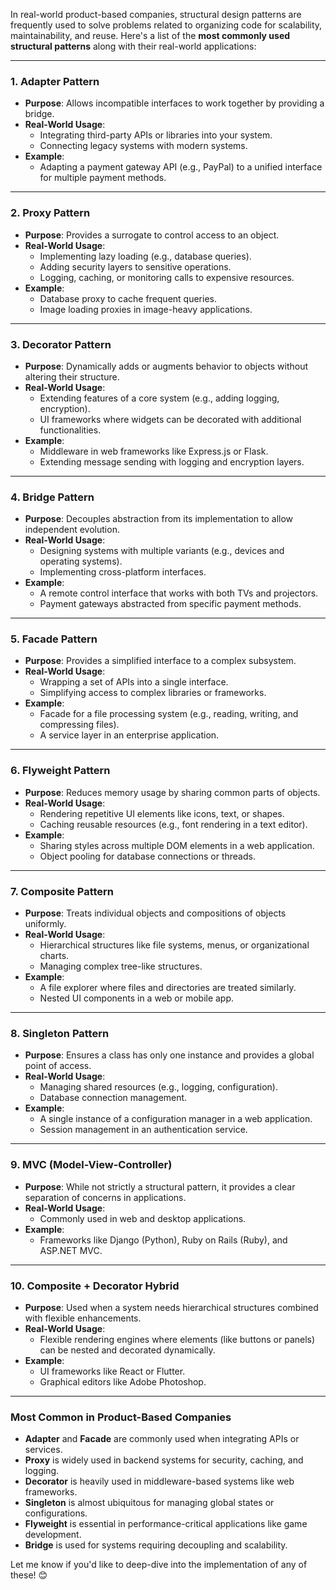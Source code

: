 In real-world product-based companies, structural design patterns are frequently used to solve problems related to organizing code for scalability, maintainability, and reuse. Here's a list of the **most commonly used structural patterns** along with their real-world applications:

---

### **1. Adapter Pattern**
- **Purpose**: Allows incompatible interfaces to work together by providing a bridge.
- **Real-World Usage**:
    - Integrating third-party APIs or libraries into your system.
    - Connecting legacy systems with modern systems.
- **Example**:
    - Adapting a payment gateway API (e.g., PayPal) to a unified interface for multiple payment methods.

---

### **2. Proxy Pattern**
- **Purpose**: Provides a surrogate to control access to an object.
- **Real-World Usage**:
    - Implementing lazy loading (e.g., database queries).
    - Adding security layers to sensitive operations.
    - Logging, caching, or monitoring calls to expensive resources.
- **Example**:
    - Database proxy to cache frequent queries.
    - Image loading proxies in image-heavy applications.

---

### **3. Decorator Pattern**
- **Purpose**: Dynamically adds or augments behavior to objects without altering their structure.
- **Real-World Usage**:
    - Extending features of a core system (e.g., adding logging, encryption).
    - UI frameworks where widgets can be decorated with additional functionalities.
- **Example**:
    - Middleware in web frameworks like Express.js or Flask.
    - Extending message sending with logging and encryption layers.

---

### **4. Bridge Pattern**
- **Purpose**: Decouples abstraction from its implementation to allow independent evolution.
- **Real-World Usage**:
    - Designing systems with multiple variants (e.g., devices and operating systems).
    - Implementing cross-platform interfaces.
- **Example**:
    - A remote control interface that works with both TVs and projectors.
    - Payment gateways abstracted from specific payment methods.

---

### **5. Facade Pattern**
- **Purpose**: Provides a simplified interface to a complex subsystem.
- **Real-World Usage**:
    - Wrapping a set of APIs into a single interface.
    - Simplifying access to complex libraries or frameworks.
- **Example**:
    - Facade for a file processing system (e.g., reading, writing, and compressing files).
    - A service layer in an enterprise application.

---

### **6. Flyweight Pattern**
- **Purpose**: Reduces memory usage by sharing common parts of objects.
- **Real-World Usage**:
    - Rendering repetitive UI elements like icons, text, or shapes.
    - Caching reusable resources (e.g., font rendering in a text editor).
- **Example**:
    - Sharing styles across multiple DOM elements in a web application.
    - Object pooling for database connections or threads.

---

### **7. Composite Pattern**
- **Purpose**: Treats individual objects and compositions of objects uniformly.
- **Real-World Usage**:
    - Hierarchical structures like file systems, menus, or organizational charts.
    - Managing complex tree-like structures.
- **Example**:
    - A file explorer where files and directories are treated similarly.
    - Nested UI components in a web or mobile app.

---

### **8. Singleton Pattern**
- **Purpose**: Ensures a class has only one instance and provides a global point of access.
- **Real-World Usage**:
    - Managing shared resources (e.g., logging, configuration).
    - Database connection management.
- **Example**:
    - A single instance of a configuration manager in a web application.
    - Session management in an authentication service.

---

### **9. MVC (Model-View-Controller)**
- **Purpose**: While not strictly a structural pattern, it provides a clear separation of concerns in applications.
- **Real-World Usage**:
    - Commonly used in web and desktop applications.
- **Example**:
    - Frameworks like Django (Python), Ruby on Rails (Ruby), and ASP.NET MVC.

---

### **10. Composite + Decorator Hybrid**
- **Purpose**: Used when a system needs hierarchical structures combined with flexible enhancements.
- **Real-World Usage**:
    - Flexible rendering engines where elements (like buttons or panels) can be nested and decorated dynamically.
- **Example**:
    - UI frameworks like React or Flutter.
    - Graphical editors like Adobe Photoshop.

---

### **Most Common in Product-Based Companies**
- **Adapter** and **Facade** are commonly used when integrating APIs or services.
- **Proxy** is widely used in backend systems for security, caching, and logging.
- **Decorator** is heavily used in middleware-based systems like web frameworks.
- **Singleton** is almost ubiquitous for managing global states or configurations.
- **Flyweight** is essential in performance-critical applications like game development.
- **Bridge** is used for systems requiring decoupling and scalability.

Let me know if you'd like to deep-dive into the implementation of any of these! 😊